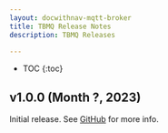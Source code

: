 ```yaml
---
layout: docwithnav-mqtt-broker
title: TBMQ Release Notes
description: TBMQ Releases

---
```


* TOC
{:toc}

## v1.0.0 (Month ?, 2023)

Initial release. See [GitHub](https://github.com/thingsboard/TBMQ#tbmq) for more info.
